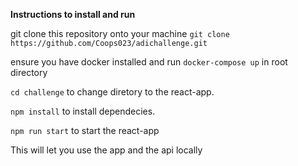 **Instructions to install and run**

git clone this repository onto your machine
`git clone https://github.com/Coops023/adichallenge.git`

ensure you have docker installed and run `docker-compose up` in root directory 

`cd challenge` to change diretory to the react-app.

`npm install` to install dependecies. 

`npm run start` to start the react-app

This will let you use the app and the api locally


